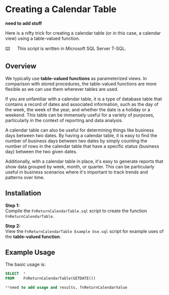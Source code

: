 # Creating a Calendar Table

**need to add stuff**

Here is a nifty trick for creating a calendar table (or in this case, a calendar view) using a table-valued function.

⌨️&nbsp;&nbsp;&nbsp;&nbsp;&nbsp;&nbsp;This script is written in Microsoft SQL Server T-SQL.

## Overview

We typically use **table-valued functions** as parameterized views. In comparison with stored procedures, the table-valued functions are more flexible as we can use them wherever tables are used.

If you are unfamiliar with a calendar table, it is a type of database table that contains a record of dates and associated information, such as the day of the week, the week of the year, and whether the date is a holiday or a weekend. This table can be immensely useful for a variety of purposes, particularly in the context of reporting and data analysis.

A calendar table can also be useful for determining things like business days between two dates. By having a calendar table, it is easy to find the number of business days between two dates by simply counting the number of rows in the calendar table that have a specific status (business day) between the two given dates.

Additionally, with a calendar table in place, it's easy to generate reports that show data grouped by week, month, or quarter. This can be particularly useful in business scenarios where it's important to track trends and patterns over time.

## Installation

**Step 1:**  
Compile the `FnReturnCalendarTable.sql` script to create the function `FnReturnCalendarTable`.  

**Step 2:**  
View the `FnReturnCalendarTable Example Use.sql` script for example uses of the **table-valued function**.


## Example Usage
The basic usage is:
```sql
SELECT  *
FROM    FnReturnCalendarTable(GETDATE())

**need to add usage and results, fnReturnCalendarValue

```
